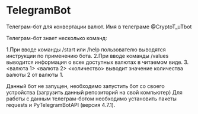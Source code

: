 # TelegramBot

Телеграм-бот для конвертации валют. Имя в телеграме @СryptoT_uTbot

Телеграм-бот знает несколько команд:

1.При вводе команды /start или /help пользователю выводятся инструкции по применению бота.
2.При вводе команды /values выводится информация о всех доступных валютах в читаемом виде.
3.<валюта 1> <валюта 2> <количество> выводит значение количества валюты 2 от валюты 1.

Данный бот не запущен, необходимо запустить бот со своего устройства (загрузить данный репозиторий на свой компьютер) 
Для работы с данным телеграм-ботом необходимо установить пакеты requests и PyTelegramBotAPI (версия 4.7.1).
